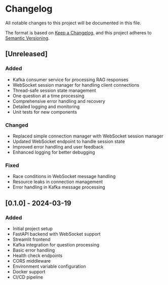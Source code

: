 # Changelog

All notable changes to this project will be documented in this file.

The format is based on [Keep a Changelog](https://keepachangelog.com/en/1.0.0/),
and this project adheres to [Semantic Versioning](https://semver.org/spec/v2.0.0.html).

## [Unreleased]

### Added
- Kafka consumer service for processing RAG responses
- WebSocket session manager for handling client connections
- Thread-safe session state management
- One question at a time processing
- Comprehensive error handling and recovery
- Detailed logging and monitoring
- Unit tests for new components

### Changed
- Replaced simple connection manager with WebSocket session manager
- Updated WebSocket endpoint to handle session state
- Improved error handling and user feedback
- Enhanced logging for better debugging

### Fixed
- Race conditions in WebSocket message handling
- Resource leaks in connection management
- Error handling in Kafka message processing

## [0.1.0] - 2024-03-19

### Added
- Initial project setup
- FastAPI backend with WebSocket support
- Streamlit frontend
- Kafka integration for question processing
- Basic error handling
- Health check endpoints
- CORS middleware
- Environment variable configuration
- Docker support
- CI/CD pipeline 